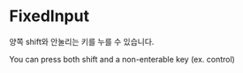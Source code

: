 # FixedInput
양쪽 shift와 안눌리는 키를 누를 수 있습니다.   

You can press both shift and a non-enterable key (ex. control)
